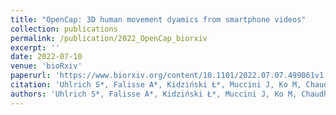 ```yaml
---
title: "OpenCap: 3D human movement dyamics from smartphone videos"
collection: publications
permalink: /publication/2022_OpenCap_biorxiv
excerpt: ''
date: 2022-07-10
venue: 'bioRxiv'
paperurl: 'https://www.biorxiv.org/content/10.1101/2022.07.07.499061v1'
citation: 'Uhlrich S*, Falisse A*, Kidziński Ł*, Muccini J, Ko M, Chaudhari A, Hicks J, Delp S. (2022). "OpenCap: 3D human movement dyamics from smartphone videos." <i>bioRxiv</i>. *Equal contributions'
authors: 'Uhlrich S*, Falisse A*, Kidziński Ł*, Muccini J, Ko M, Chaudhari A, Hicks J, Delp S'
---
```

